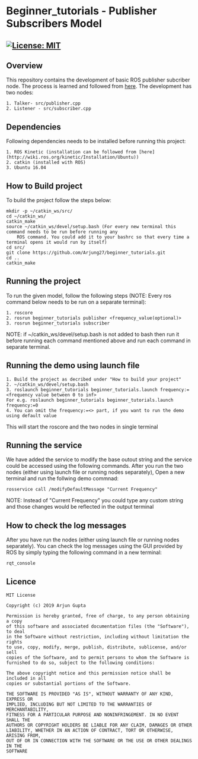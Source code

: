 # Beginner_tutorials - Publisher Subscribers Model
[![License: MIT](https://img.shields.io/badge/License-MIT-yellow.svg)](https://opensource.org/licenses/MIT)
---

## Overview

This repository contains the development of basic ROS publisher subcriber node. The process is learned and followed from [here](http://wiki.ros.org/ROS/Tutorials). The development has two nodes:

	1. Talker- src/publisher.cpp
	2. Listener - src/subscriber.cpp

## Dependencies

Following dependencies needs to be installed before running this project:
	
	1. ROS Kinetic (installation can be followed from [here](http://wiki.ros.org/kinetic/Installation/Ubuntu))
	2. catkin (installed with ROS)
	3. Ubuntu 16.04

## How to Build project

To build the project follow the steps below:
```
mkdir -p ~/catkin_ws/src/
cd ~/catkin_ws/
catkin_make
source ~/catkin_ws/devel/setup.bash (For every new terminal this command needs to be run before running any 
	ROS command. You could add it to your bashrc so that every time a terminal opens it would run by itself)
cd src/
git clone https://github.com/Arjung27/beginner_tutorials.git
cd ..
catkin_make
```

## Running the project

To run the given model, follow the following steps (NOTE: Every ros command below needs to be run on a separate terminal):

```
1. roscore
2. rosrun beginner_tutorials publisher <frequency_value(optional)>
3. rosrun beginner_tutorials subscriber
```
NOTE: if ~/catkin_ws/devel/setup.bash is not added to bash then run it before running each command mentioned above and run each command in separate terminal.

## Running the demo using launch file

```
1. Build the project as decribed under "How to build your project"
2. ~/catkin_ws/devel/setup.bash
3. roslaunch beginner_tutorials beginner_tutorials.launch frequency:=<frequency value between 0 to inf>
For e.g. roslaunch beginner_tutorials beginner_tutorials.launch frequency:=0
4. You can omit the frequency:=<> part, if you want to run the demo using default value
```
This will start the roscore and the two nodes in single terminal

## Running the service

We have added the service to modify the base outout string and the service could be accessed using the following commands. After you run the two nodes (either using launch file or running nodes separately), Open a new terminal and run the follwing demo commnad:
```
rosservice call /modifyDefaultMessage "Current Frequency"
```
NOTE: Instead of "Current Frequency" you could type any custom string and those changes would be reflected in the output terminal

## How to check the log messages

After you have run the nodes (either using launch file or running nodes separately). You can check the log messages using the GUI provided by ROS 
by simply typing the following command in a new terminal:
```
rqt_console
```
## Licence 

```
MIT License

Copyright (c) 2019 Arjun Gupta

Permission is hereby granted, free of charge, to any person obtaining a copy
of this software and associated documentation files (the "Software"), to deal
in the Software without restriction, including without limitation the rights
to use, copy, modify, merge, publish, distribute, sublicense, and/or sell
copies of the Software, and to permit persons to whom the Software is
furnished to do so, subject to the following conditions:

The above copyright notice and this permission notice shall be included in all
copies or substantial portions of the Software.

THE SOFTWARE IS PROVIDED "AS IS", WITHOUT WARRANTY OF ANY KIND, EXPRESS OR
IMPLIED, INCLUDING BUT NOT LIMITED TO THE WARRANTIES OF MERCHANTABILITY,
FITNESS FOR A PARTICULAR PURPOSE AND NONINFRINGEMENT. IN NO EVENT SHALL THE
AUTHORS OR COPYRIGHT HOLDERS BE LIABLE FOR ANY CLAIM, DAMAGES OR OTHER
LIABILITY, WHETHER IN AN ACTION OF CONTRACT, TORT OR OTHERWISE, ARISING FROM,
OUT OF OR IN CONNECTION WITH THE SOFTWARE OR THE USE OR OTHER DEALINGS IN THE
SOFTWARE
```